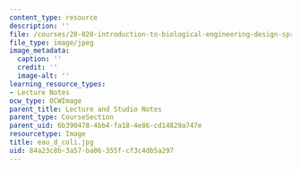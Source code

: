 ```yaml
---
content_type: resource
description: ''
file: /courses/20-020-introduction-to-biological-engineering-design-spring-2009/84a23c8b3a57ba06355fcf3c4db5a297_eau_d_coli.jpg
file_type: image/jpeg
image_metadata:
  caption: ''
  credit: ''
  image-alt: ''
learning_resource_types:
- Lecture Notes
ocw_type: OCWImage
parent_title: Lecture and Studio Notes
parent_type: CourseSection
parent_uid: 6b390478-4bb4-fa18-4e86-cd14829a747e
resourcetype: Image
title: eau_d_coli.jpg
uid: 84a23c8b-3a57-ba06-355f-cf3c4db5a297
---
```


